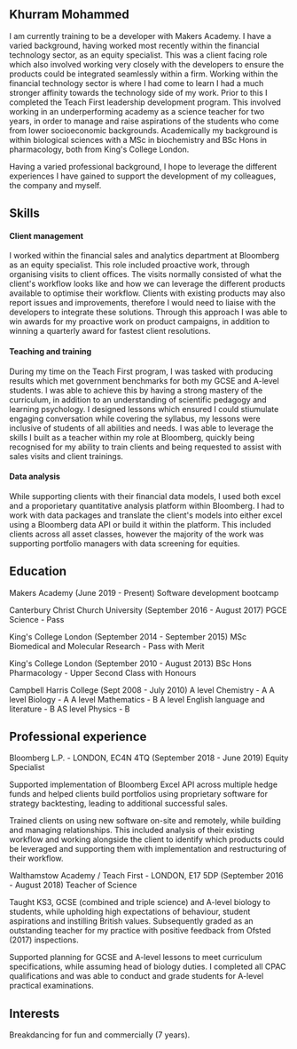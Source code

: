 ## Khurram Mohammed

I am currently training to be a developer with Makers Academy. I have a varied background, having worked most recently within the financial technology sector, as an equity specialist.
This was a client facing role which also involved working very closely with the developers to ensure the products could be integrated seamlessly within a firm. Working within the
financial technology sector is where I had come to learn I had a much stronger affinity towards the technology side of my work. Prior to this I completed the Teach First leadership 
development program. This involved working in an underperforming academy as a science teacher for two years, in order to manage and raise aspirations of the students who come from 
lower socioeconomic backgrounds. Academically my background is within biological sciences with a MSc in biochemistry and BSc Hons in pharmacology, both from King's College London.

Having a varied professional background, I hope to leverage the different experiences I have gained to support the development of my colleagues, the company and myself.

## Skills

#### Client management
I worked within the financial sales and analytics department at Bloomberg as an equity specialist. This role included proactive work, through organising visits to client offices.
The visits normally consisted of what the client's workflow looks like and how we can leverage the different products available to optimise their workflow.
Clients with existing products may also report issues and improvements, therefore I would need to liaise with the developers to integrate these solutions. Through this approach I was able
to win awards for my proactive work on product campaigns, in addition to winning a quarterly award for fastest client resolutions.

#### Teaching and training
During my time on the Teach First program, I was tasked with producing results which met government benchmarks for both my GCSE and A-level students.
I was able to achieve this by having a strong mastery of the curriculum, in addition to an understanding of scientific pedagogy and learning psychology.
I designed lessons which ensured I could stiumulate engaging conversation while covering the syllabus, my lessons were inclusive of students of all abilities and needs.
I was able to leverage the skills I built as a teacher within my role at Bloomberg, quickly being recognised for my ability to train clients and being requested to assist with sales visits and
client trainings.

#### Data analysis
While supporting clients with their financial data models, I used both excel and a proporietary quantitative analysis platform within Bloomberg. I had to work with data packages and translate
the client's models into either excel using a Bloomberg data API or build it within the platform. This included clients across all asset classes, however the majority of the work
was supporting portfolio managers with data screening for equities.

## Education
Makers Academy (June 2019 - Present)
Software development bootcamp

Canterbury Christ Church University (September 2016 - August 2017)
PGCE Science - Pass

King's College London (September 2014 - September 2015)
MSc Biomedical and Molecular Research - Pass with Merit

King's College London (September 2010 - August 2013)
BSc Hons Pharmacology - Upper Second Class with Honours

Campbell Harris College (Sept 2008 - July 2010)
A level Chemistry - A
A level Biology - A
A level Mathematics - B
A level English language and literature - B
AS level Physics - B

## Professional experience 

Bloomberg L.P. - LONDON, EC4N 4TQ (September 2018 - June 2019)
Equity Specialist

Supported implementation of Bloomberg Excel API across multiple hedge funds and helped clients build portfolios using proprietary software for strategy backtesting, leading to
additional successful sales.

Trained clients on using new software on-site and remotely, while building and managing relationships. This included analysis of their existing workflow and working alongside the client 
to identify which products could be leveraged and supporting them with implementation and restructuring of their workflow.

Walthamstow Academy / Teach First - LONDON, E17 5DP (September 2016 - August 2018)
Teacher of Science

Taught KS3, GCSE (combined and triple science) and A-level biology to students, while upholding high expectations of behaviour, student aspirations and instilling British values.
Subsequently graded as an outstanding teacher for my practice with positive feedback from Ofsted (2017) inspections.

Supported planning for GCSE and A-level lessons to meet curriculum specifications, while assuming head of biology duties. I completed all CPAC qualifications and was able to 
conduct and grade students for A-level practical examinations.


## Interests

Breakdancing for fun and commercially (7 years).

